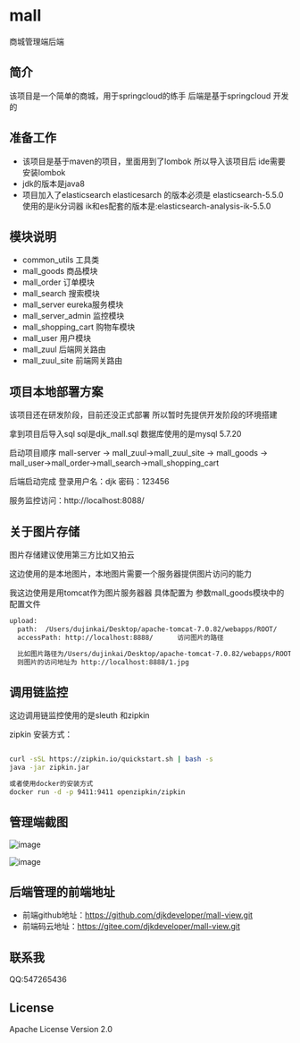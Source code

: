 # mall
商城管理端后端

## 简介
该项目是一个简单的商城，用于springcloud的练手 后端是基于springcloud 开发的

## 准备工作
- 该项目是基于maven的项目，里面用到了lombok  所以导入该项目后 ide需要安装lombok
- jdk的版本是java8
- 项目加入了elasticsearch elasticesarch 的版本必须是 elasticsearch-5.5.0 使用的是ik分词器  ik和es配套的版本是:elasticsearch-analysis-ik-5.5.0

## 模块说明
- common_utils 工具类
- mall_goods 商品模块
- mall_order 订单模块
- mall_search 搜索模块
- mall_server eureka服务模块
- mall_server_admin 监控模块
- mall_shopping_cart 购物车模块
- mall_user 用户模块
- mall_zuul 后端网关路由
- mall_zuul_site 前端网关路由


## 项目本地部署方案
该项目还在研发阶段，目前还没正式部署 所以暂时先提供开发阶段的环境搭建

拿到项目后导入sql  sql是djk_mall.sql 数据库使用的是mysql 5.7.20

启动项目顺序
mall-server -> mall_zuul->mall_zuul_site -> mall_goods -> mall_user->mall_order->mall_search->mall_shopping_cart

后端启动完成 登录用户名：djk  密码：123456

服务监控访问：http://localhost:8088/

## 关于图片存储
图片存储建议使用第三方比如又拍云

这边使用的是本地图片，本地图片需要一个服务器提供图片访问的能力

我这边使用是用tomcat作为图片服务器器 具体配置为 参数mall_goods模块中的配置文件

```bash
upload:
  path:  /Users/dujinkai/Desktop/apache-tomcat-7.0.82/webapps/ROOT/    tomcat位置 图片会防止到这个路径
  accessPath: http://localhost:8888/      访问图片的路径

  比如图片路径为/Users/dujinkai/Desktop/apache-tomcat-7.0.82/webapps/ROOT/1.jpg
  则图片的访问地址为 http://localhost:8888/1.jpg
```

## 调用链监控
这边调用链监控使用的是sleuth 和zipkin

zipkin 安装方式：
```bash

curl -sSL https://zipkin.io/quickstart.sh | bash -s
java -jar zipkin.jar

或者使用docker的安装方式
docker run -d -p 9411:9411 openzipkin/zipkin

```

## 管理端截图

![image](https://raw.githubusercontent.com/djkdeveloper/mall/master/images/login.png)

![image](https://raw.githubusercontent.com/djkdeveloper/mall/master/images/desk.png)

## 后端管理的前端地址
- 前端github地址：https://github.com/djkdeveloper/mall-view.git
- 前端码云地址：https://gitee.com/djkdeveloper/mall-view.git

## 联系我
QQ:547265436

## License
Apache License Version 2.0




